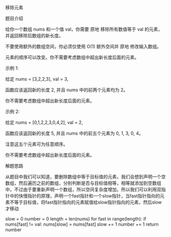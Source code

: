 移除元素

题目介绍

给你一个数组 nums 和一个值 val，你需要 原地 移除所有数值等于 val 的元素，并返回移除后数组的新长度。

不要使用额外的数组空间，你必须仅使用 O(1) 额外空间并 原地 修改输入数组。

元素的顺序可以改变。你不需要考虑数组中超出新长度后面的元素。

示例 1:

给定 nums = [3,2,2,3], val = 3,

函数应该返回新的长度 2, 并且 nums 中的前两个元素均为 2。

你不需要考虑数组中超出新长度后面的元素。

示例 2:

给定 nums = [0,1,2,2,3,0,4,2], val = 2,

函数应该返回新的长度 5, 并且 nums 中的前五个元素为 0, 1, 3, 0, 4。

注意这五个元素可为任意顺序。

你不需要考虑数组中超出新长度后面的元素。

解题思路

从题目中我们可以知道，要删除数组中等于目标值的元素，我们会想到声明一个空数组，然后遍历之前的数组，分别判断是否与目标值相等，相等就添加到空数组中，不过由于要重新声明一个数组，所以空间复杂度增加，所以我们可以利用双指针中的快慢指针的原理，声明一个fast指针和一个slow指针，当fast指针指向的元素不等于目标值，将fast指针指向的元素赋值给slow指针指向的元素，然后slow才移动

slow = 0
number = 0
length = len(nums)
for fast in range(length):
	if nums[fast] != val:
		nums[slow] = nums[fast]
		slow += 1
		number += 1
return number
